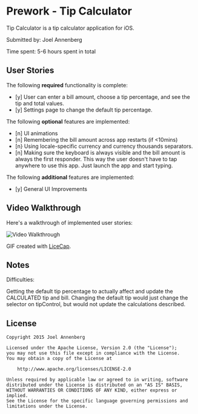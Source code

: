 # Prework - Tip Calculator

Tip Calculator is a tip calculator application for iOS.

Submitted by: Joel Annenberg

Time spent: 5-6 hours spent in total

## User Stories

The following **required** functionality is complete:

* [y] User can enter a bill amount, choose a tip percentage, and see the tip and total values.
* [y] Settings page to change the default tip percentage.

The following **optional** features are implemented:
* [n] UI animations
* [n] Remembering the bill amount across app restarts (if <10mins)
* [n} Using locale-specific currency and currency thousands separators.
* [n] Making sure the keyboard is always visible and the bill amount is always the first responder. This way the user doesn't have to tap anywhere to use this app. Just launch the app and start typing.

The following **additional** features are implemented:

- [y] General UI Improvements

## Video Walkthrough 

Here's a walkthrough of implemented user stories:

<img src='http://i.imgur.com/4894KuY.gif?1' title='Video Walkthrough' width='' alt='Video Walkthrough' />

GIF created with [LiceCap](http://www.cockos.com/licecap/).

## Notes

Difficulties:

Getting the default tip percentage to actually affect and update the CALCULATED tip and bill. Changing the default tip would just change the selector on tipControl, but would not update the calculations described.

## License

    Copyright 2015 Joel Annenberg

    Licensed under the Apache License, Version 2.0 (the "License");
    you may not use this file except in compliance with the License.
    You may obtain a copy of the License at

        http://www.apache.org/licenses/LICENSE-2.0

    Unless required by applicable law or agreed to in writing, software
    distributed under the License is distributed on an "AS IS" BASIS,
    WITHOUT WARRANTIES OR CONDITIONS OF ANY KIND, either express or implied.
    See the License for the specific language governing permissions and
    limitations under the License.
